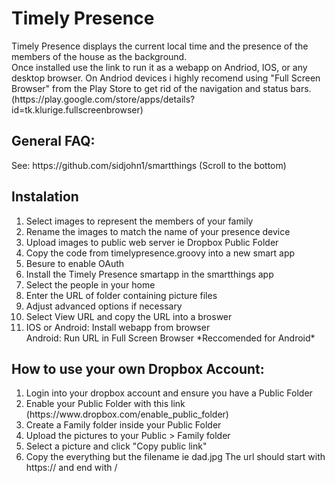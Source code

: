 <h1>Timely Presence</h1>
Timely Presence displays the current local time and the presence of the members of the house as the background.<br>Once installed use the link to run it as a webapp on Andriod, IOS, or any desktop browser. On Andriod devices i highly recomend using "Full Screen Browser" from the Play Store to get rid of the navigation and status bars. (https://play.google.com/store/apps/details?id=tk.klurige.fullscreenbrowser)
<h2>General FAQ:</h2>
See: https://github.com/sidjohn1/smartthings (Scroll to the bottom)
<h2>Instalation</h2>
<ol>
  <li>Select images to represent the members of your family</li>
  <li>Rename the images to match the name of your presence device</li>
  <li>Upload images to public web server ie Dropbox Public Folder</li>
  <li>Copy the code from timelypresence.groovy into a new smart app</li>
  <li>Besure to enable OAuth</li>
  <li>Install the Timely Presence smartapp in the smartthings app </li>
  <li>Select the people in your home</li>
  <li>Enter the URL of folder containing picture files</li>
  <li>Adjust advanced options if necessary</li>
  <li>Select View URL and copy the URL into a broswer</li>
  <li>IOS or Android: Install webapp from browser<br>Android: Run URL in Full Screen Browser *Reccomended for Android*</li>
</ol>
<h2>How to use your own Dropbox Account:</h2>
<ol>
  <li>Login into your dropbox account and ensure you have a Public Folder</li>
  <li>Enable your Public Folder with this link</li>
  (https://www.dropbox.com/enable_public_folder)
  <li>Create a Family folder inside your Public Folder</li>
  <li>Upload the pictures to your Public > Family folder</li>
  <li>Select a picture and click "Copy public link"</li>
  <li>Copy the everything but the filename ie dad.jpg The url should start with https:// and end with /</li>
</ol>

